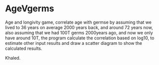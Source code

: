 # AgeVgerms
Age and longivity game, correlate age with germse 
by assuming that we lived to 36 years on average 2000 years back, and around 72 years now, also assuming that we had 100T germs 2000years 
ago, and now we only have around 10T, the program calculate the correlation based on log10, to estimate other input results and draw a 
scatter diagram to show the calculated results.

Khaled.

